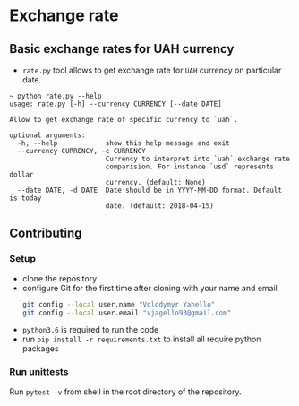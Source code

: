 # Exchange rate

## Basic exchange rates for UAH currency
- `rate.py` tool allows to get exchange rate for `UAH` currency on particular date.
```
~ python rate.py --help
usage: rate.py [-h] --currency CURRENCY [--date DATE]

Allow to get exchange rate of specific currency to `uah`.

optional arguments:
  -h, --help            show this help message and exit
  --currency CURRENCY, -c CURRENCY
                        Currency to interpret into `uah` exchange rate
                        comparision. For instance `usd` represents dollar
                        currency. (default: None)
  --date DATE, -d DATE  Date should be in YYYY-MM-DD format. Default is today
                        date. (default: 2018-04-15)
```
## Contributing

### Setup
- clone the repository
- configure Git for the first time after cloning with your name and email
  ```bash
  git config --local user.name "Volodymyr Yahello"
  git config --local user.email "vjagello93@gmail.com"
  ```
- `python3.6` is required to run the code
- run `pip install -r requirements.txt` to install all require python packages

### Run unittests
Run `pytest -v` from shell in the root directory of the repository.